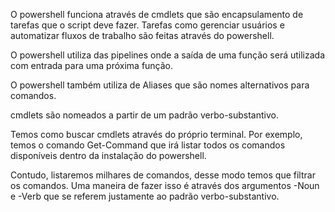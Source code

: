 O powershell funciona através de cmdlets que são encapsulamento de tarefas que o script deve fazer. Tarefas como gerenciar usuários e automatizar fluxos de trabalho são feitas através do powershell.

O powershell utiliza das pipelines onde a saída de uma função será utilizada com entrada para uma próxima função.

O powershell também utiliza de Aliases que são nomes alternativos para comandos.

cmdlets são nomeados a partir de um padrão verbo-substantivo.

Temos como buscar cmdlets através do próprio terminal. Por exemplo, temos o comando Get-Command que irá listar todos os comandos disponíveis dentro da instalação do powershell.

Contudo, listaremos milhares de comandos, desse modo temos que filtrar os comandos. Uma maneira de fazer isso é através dos argumentos -Noun e -Verb que se referem justamente ao padrão verbo-substantivo. 